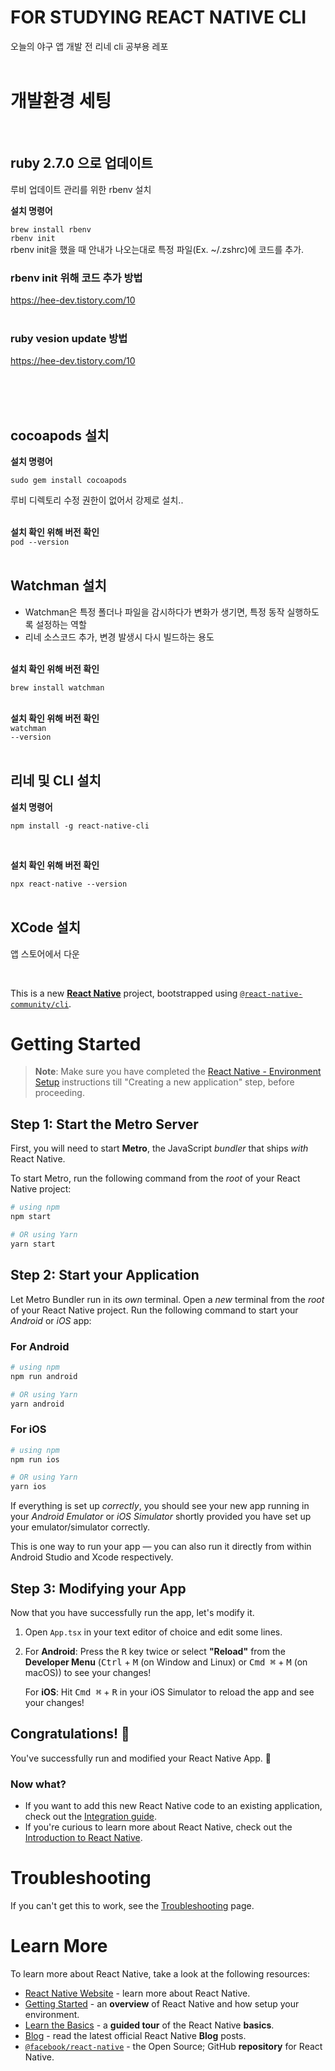 # FOR STUDYING REACT NATIVE CLI

오늘의 야구 앱 개발 전 리네 cli 공부용 레포
<br/>
<br/>

# 개발환경 세팅

<br />

## ruby 2.7.0 으로 업데이트

<p>루비 업데이트 관리를 위한 rbenv 설치</p>
<strong>설치 명령어</strong>
<br/>

<code>brew install rbenv</code>
<br/>
<code>rbenv init</code>
<br/>
rbenv init을 했을 때 안내가 나오는대로 특정 파일(Ex. ~/.zshrc)에 코드를 추가.

### rbenv init 위해 코드 추가 방법

https://hee-dev.tistory.com/10
<br />
<br />

### ruby vesion update 방법

https://hee-dev.tistory.com/10

<br />
<br />
<br />

## cocoapods 설치

<strong>설치 명령어</strong>
<br/>

<code>sudo gem install cocoapods</code>
<br/>

<p>루비 디렉토리 수정 권한이 없어서 강제로 설치..</P>
<br/>
<strong>설치 확인 위해 버전 확인</strong>
<br/>
<code>pod --version</code>

<br/>
<br/>

## Watchman 설치

- Watchman은 특정 폴더나 파일을 감시하다가 변화가 생기면, 특정 동작 실행하도록 설정하는 역할
- 리네 소스코드 추가, 변경 발생시 다시 빌드하는 용도
  <br/>
  <br/>

<strong>설치 확인 위해 버전 확인</strong>
<br/>

<code>brew install watchman</code>
<br/>
<br/>

<strong>설치 확인 위해 버전 확인</strong>
<br/>
<code>watchman --version</code>
<br/>
<br/>

## 리네 및 CLI 설치

<strong>설치 명령어</strong>

<code>npm install -g react-native-cli</code>

<br/>

<strong>설치 확인 위해 버전 확인</strong>
<br/>

<code>npx react-native --version</code>
<br/>
<br/>

## XCode 설치

앱 스토어에서 다운

<br />

This is a new [**React Native**](https://reactnative.dev) project, bootstrapped using [`@react-native-community/cli`](https://github.com/react-native-community/cli).

# Getting Started

> **Note**: Make sure you have completed the [React Native - Environment Setup](https://reactnative.dev/docs/environment-setup) instructions till "Creating a new application" step, before proceeding.

## Step 1: Start the Metro Server

First, you will need to start **Metro**, the JavaScript _bundler_ that ships _with_ React Native.

To start Metro, run the following command from the _root_ of your React Native project:

```bash
# using npm
npm start

# OR using Yarn
yarn start
```

## Step 2: Start your Application

Let Metro Bundler run in its _own_ terminal. Open a _new_ terminal from the _root_ of your React Native project. Run the following command to start your _Android_ or _iOS_ app:

### For Android

```bash
# using npm
npm run android

# OR using Yarn
yarn android
```

### For iOS

```bash
# using npm
npm run ios

# OR using Yarn
yarn ios
```

If everything is set up _correctly_, you should see your new app running in your _Android Emulator_ or _iOS Simulator_ shortly provided you have set up your emulator/simulator correctly.

This is one way to run your app — you can also run it directly from within Android Studio and Xcode respectively.

## Step 3: Modifying your App

Now that you have successfully run the app, let's modify it.

1. Open `App.tsx` in your text editor of choice and edit some lines.
2. For **Android**: Press the <kbd>R</kbd> key twice or select **"Reload"** from the **Developer Menu** (<kbd>Ctrl</kbd> + <kbd>M</kbd> (on Window and Linux) or <kbd>Cmd ⌘</kbd> + <kbd>M</kbd> (on macOS)) to see your changes!

   For **iOS**: Hit <kbd>Cmd ⌘</kbd> + <kbd>R</kbd> in your iOS Simulator to reload the app and see your changes!

## Congratulations! :tada:

You've successfully run and modified your React Native App. :partying_face:

### Now what?

- If you want to add this new React Native code to an existing application, check out the [Integration guide](https://reactnative.dev/docs/integration-with-existing-apps).
- If you're curious to learn more about React Native, check out the [Introduction to React Native](https://reactnative.dev/docs/getting-started).

# Troubleshooting

If you can't get this to work, see the [Troubleshooting](https://reactnative.dev/docs/troubleshooting) page.

# Learn More

To learn more about React Native, take a look at the following resources:

- [React Native Website](https://reactnative.dev) - learn more about React Native.
- [Getting Started](https://reactnative.dev/docs/environment-setup) - an **overview** of React Native and how setup your environment.
- [Learn the Basics](https://reactnative.dev/docs/getting-started) - a **guided tour** of the React Native **basics**.
- [Blog](https://reactnative.dev/blog) - read the latest official React Native **Blog** posts.
- [`@facebook/react-native`](https://github.com/facebook/react-native) - the Open Source; GitHub **repository** for React Native.
